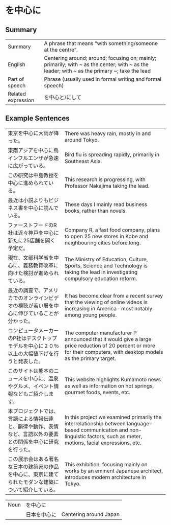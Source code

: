 # を中心に

## Summary

<table><tr>   <td>Summary</td>   <td>A phrase that means “with something/someone at the centre”.</td></tr><tr>   <td>English</td>   <td>Centering around; around; focusing on; mainly; primarily; with ~ as the center; with ~ as the leader; with ~ as the primary ~; take the lead</td></tr><tr>   <td>Part of speech</td>   <td>Phrase (usually used in formal writing and formal speech)</td></tr><tr>   <td>Related expression</td>   <td>を中心と/にして</td></tr></table>

## Example Sentences

<table><tr>   <td>東京を中心に大雨が降った。</td>   <td>There was heavy rain, mostly in and around Tokyo.</td></tr><tr>   <td>東南アジアを中心に鳥インフルエンザが急速に広がっている。</td>   <td>Bird ﬂu is spreading rapidly, primarily in Southeast Asia.</td></tr><tr>   <td>この研究は中島教授を中心に進められている。</td>   <td>This research is progressing, with Professor Nakajima taking the lead.</td></tr><tr>   <td>最近は小説よりもビジネス書を中心に読んでいる。</td>   <td>These days I mainly read business books, rather than novels.</td></tr><tr>   <td>ファーストフードのR社は近々神戸を中心に新たに25店舗を開く予定だ。</td>   <td>Company R, a fast food company, plans to open 25 new stores in Kobe and neighbouring cities before long.</td></tr><tr>   <td>現在、文部科学省を中心に、義務教育改革に向けた検討が進められている。</td>   <td>The Ministry of Education, Culture, Sports, Science and Technology is taking the lead in investigating compulsory education reform.</td></tr><tr>   <td>最近の調査で、アメリカでのオンラインビデオの視聴が若い層を中心に伸びていることが分かった。</td>   <td>It has become clear from a recent survey that the viewing of online videos is increasing in America- most notably among young people.</td></tr><tr>   <td>コンピュータメーカーのP社はデスクトップモデルを中心に２０％以上の大幅値下げを行うと発表した。</td>   <td>The computer manufacturer P announced that it would give a large price reduction of 20 percent or more for their computers, with desktop models as the primary target.</td></tr><tr>   <td>このサイトは熊本のニュースを中心に、温泉やグルメ、イベント情報などもご紹介します。</td>   <td>This website highlights Kumamoto news as well as information on hot springs, gourmet foods, events, etc.</td></tr><tr>   <td>本プロジェクトでは、言語による情報伝達と、韻律や動作、表情など、言語以外の要素との関係を中心に研究を行った。</td>   <td>In this project we examined primarily the interrelationship between language-based communication and non-linguistic factors, such as meter, motions, facial expressions, etc.</td></tr><tr>   <td>この展示会はある著名な日本の建築家の作品を中心に、東京に建てられたモダンな建築について紹介している。</td>   <td>This exhibition, focusing mainly on works by an eminent Japanese architect, introduces modern architecture in Tokyo.</td></tr></table>

<table class="table"><tbody><tr class="tr head"><td class="td"><span class="bold">Noun</span></td><td class="td"><span class="concept">を中心に</span></td><td class="td"></td></tr><tr class="tr"><td class="td"></td><td class="td"><span>日本</span><span class="concept">を中心に</span></td><td class="td"><span>Centering around Japan</span></td></tr></tbody></table>

